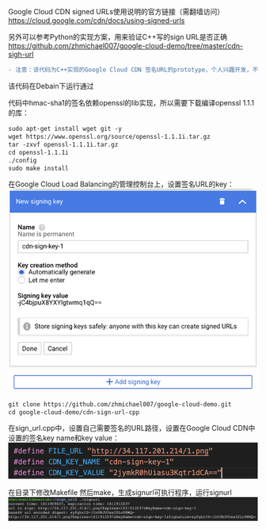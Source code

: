 Google Cloud CDN signed URLs使用说明的官方链接（需翻墙访问）
https://cloud.google.com/cdn/docs/using-signed-urls

另外可以参考Python的实现方案，用来验证C++写的sign URL是否正确  
https://github.com/zhmichael007/google-cloud-demo/tree/master/cdn-sigh-url  

```diff
- 注意：该代码为C++实现的Google Cloud CDN 签名URL的prototype，个人兴趣开发，不保证没有问题。生产场景使用之前请严格测试！
```

该代码在Debain下运行通过  

代码中hmac-sha1的签名依赖openssl的lib实现，所以需要下载编译openssl 1.1.1的库：
```
sudo apt-get install wget git -y
wget https://www.openssl.org/source/openssl-1.1.1i.tar.gz
tar -zxvf openssl-1.1.1i.tar.gz
cd openssl-1.1.1i
./config   
sudo make install 
```

在Google Cloud Load Balancing的管理控制台上，设置签名URL的key：
![image](https://github.com/zhmichael007/google-cloud-demo/blob/master/cdn-sign-url-cpp/image/3.png)  

```
git clone https://github.com/zhmichael007/google-cloud-demo.git
cd google-cloud-demo/cdn-sign-url-cpp
```

在sign_url.cpp中，设置自己需要签名的URL路径，设置在Google Cloud CDN中设置的签名key name和key value：
![image](https://github.com/zhmichael007/google-cloud-demo/blob/master/cdn-sign-url-cpp/image/1.png)  

在目录下修改Makefile 然后make，生成signurl可执行程序，运行signurl
![image](https://github.com/zhmichael007/google-cloud-demo/blob/master/cdn-sign-url-cpp/image/2.png)  



